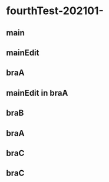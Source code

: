 # fourthTest-202101-
## main
## mainEdit
## braA
## mainEdit in braA
## braB
## braA
## braC
## braC
